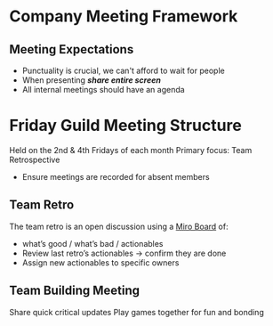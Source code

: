 # Company Meeting Framework

## Meeting Expectations
- Punctuality is crucial, we can't afford to wait for people
- When presenting ***share entire screen***
- All internal meetings should have an agenda

# Friday Guild Meeting Structure
Held on the 2nd & 4th Fridays of each month
Primary focus: Team Retrospective  
- Ensure meetings are recorded for absent members

## Team Retro 
The team retro is an open discussion using a [Miro Board](https://miro.com/app/board/uXjVMkz_jHw=/) of:
- what’s good / what’s bad / actionables 
- Review last retro’s actionables → confirm they are done 
- Assign new actionables to specific owners  

## Team Building Meeting
Share quick critical updates
Play games together for fun and bonding  
